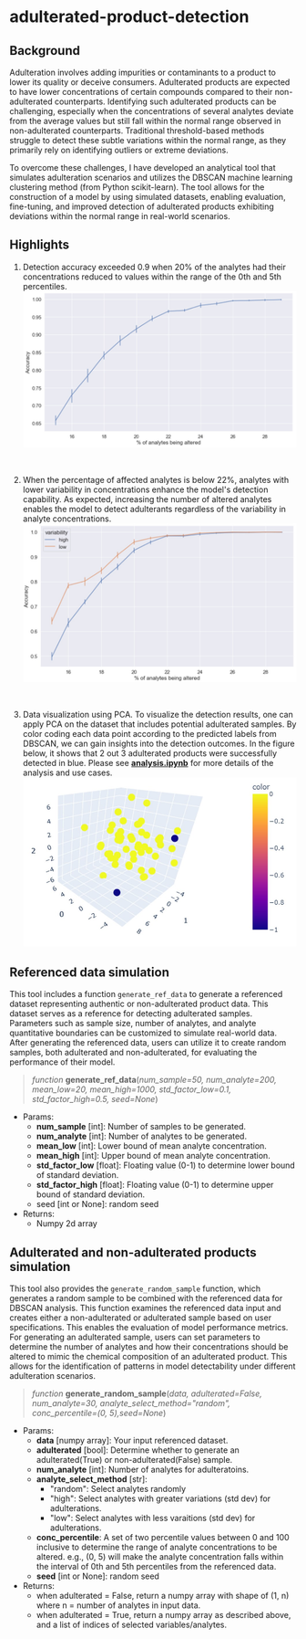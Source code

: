 # adulterated-product-detection

## Background

Adulteration involves adding impurities or contaminants to a product to lower its quality or deceive consumers. Adulterated products are expected to have lower concentrations of certain compounds compared to their non-adulterated counterparts. Identifying such adulterated products can be challenging, especially when the concentrations of several analytes deviate from the average values but still fall within the normal range observed in non-adulterated counterparts. Traditional threshold-based methods struggle to detect these subtle variations within the normal range, as they primarily rely on identifying outliers or extreme deviations.

To overcome these challenges, I have developed an analytical tool that simulates adulteration scenarios and utilizes the DBSCAN machine learning clustering method (from Python scikit-learn). The tool allows for the construction of a model by using simulated datasets, enabling evaluation, fine-tuning, and improved detection of adulterated products exhibiting deviations within the normal range in real-world scenarios.

## Highlights

1. Detection accuracy exceeded 0.9 when 20% of the analytes had their concentrations reduced to values within the range of the 0th and 5th percentiles.
![](plot/accuracy_vs_perct_of_analyte.jpg)
<br>

2. When the percentage of affected analytes is below 22%, analytes with lower variability in concentrations enhance the model's detection capability. As expected, increasing the number of altered analytes enables the model to detect adulterants regardless of the variability in analyte concentrations.
![](plot/accuracy_high_low_vari_analyte_perct.jpg)
<br>

3. Data visualization using PCA. To visualize the detection results, one can apply PCA on the dataset that includes potential adulterated samples. By color coding each data point according to the predicted labels from DBSCAN, we can gain insights into the detection outcomes. In the figure below, it shows that 2 out 3 adulterated products were successfully detected in blue. Please see **[analysis.ipynb](https://github.com/alexkychen/adulterated-product-detection/blob/main/analysis.ipynb)** for more details of the analysis and use cases.
![](plot/PCA_3Dscatter.jpg)


## Referenced data simulation

This tool includes a function `generate_ref_data` to generate a referenced dataset representing authentic or non-adulterated product data. This dataset serves as a reference for detecting adulterated samples. Parameters such as sample size, number of analytes, and analyte quantitative boundaries can be customized to simulate real-world data. After generating the referenced data, users can utilize it to create random samples, both adulterated and non-adulterated, for evaluating the performance of their model.

> *function* **generate_ref_data**(*num_sample=50, num_analyte=200, mean_low=20, mean_high=1000, std_factor_low=0.1, std_factor_high=0.5, seed=None*)

- Params:
    - **num_sample** [int]: Number of samples to be generated.
    - **num_analyte** [int]: Number of analytes to be generated.
    - **mean_low** [int]: Lower bound of mean analyte concentration.
    - **mean_high** [int]: Upper bound of mean analyte concentration.
    - **std_factor_low** [float]: Floating value (0-1) to determine lower bound of standard deviation.  
    - **std_factor_high** [float]: Floating value (0-1) to determine upper bound of standard deviation. 
    - seed [int or None]: random seed
- Returns:
    - Numpy 2d array


## Adulterated and non-adulterated products simulation

This tool also provides the `generate_random_sample` function, which generates a random sample to be combined with the referenced data for DBSCAN analysis. This function examines the referenced data input and creates either a non-adulterated or adulterated sample based on user specifications. This enables the evaluation of model performance metrics. For generating an adulterated sample, users can set parameters to determine the number of analytes and how their concentrations should be altered to mimic the chemical composition of an adulterated product. This allows for the identification of patterns in model detectability under different adulteration scenarios.

> *function* **generate_random_sample**(*data, adulterated=False, num_analyte=30, analyte_select_method="random", conc_percentile=(0, 5),seed=None*)

- Params:
    - **data** [numpy array]: Your input referenced dataset. 
    - **adulterated** [bool]: Determine whether to generate an adulterated(True) or non-adulterated(False) sample.
    - **num_analyte** [int]: Number of analytes for adulteratoins.
    - **analyte_select_method** [str]:
        - "random": Select analytes randomly 
        - "high": Select analytes with greater variations (std dev) for adulterations.
        - "low": Select analytes with less varaitions (std dev) for adulterations.
    - **conc_percentile**: A set of two percentile values between 0 and 100 inclusive to determine the range of analyte concentrations to be altered. e.g., (0, 5) will make the analyte concentration falls within the interval of 0th and 5th percentiles from the referenced data.
    - **seed** [int or None]: random seed
- Returns:
    - when adulterated = False, return a numpy array with shape of (1, n) where n = number of analytes in input data.
    - when adulterated = True, return a numpy array as described above, and a list of indices of selected variables/analytes. 



